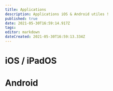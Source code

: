 ```yaml
---
title: Applications
description: Applications iOS & Android utiles !
published: true
date: 2021-05-30T16:59:14.917Z
tags: 
editor: markdown
dateCreated: 2021-05-30T16:59:13.334Z
---
```


# iOS / iPadOS

# Android